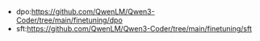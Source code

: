 - dpo:https://github.com/QwenLM/Qwen3-Coder/tree/main/finetuning/dpo
- sft:https://github.com/QwenLM/Qwen3-Coder/tree/main/finetuning/sft
